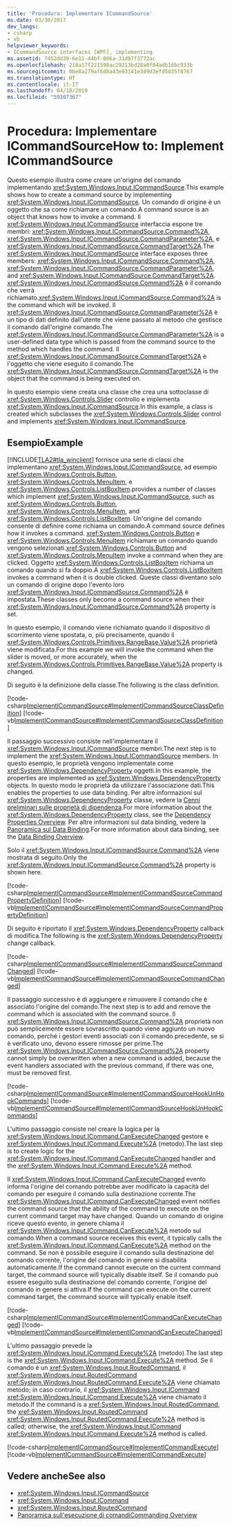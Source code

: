 ```yaml
---
title: 'Procedura: Implementare ICommandSource'
ms.date: 03/30/2017
dev_langs:
- csharp
- vb
helpviewer_keywords:
- ICommandSource interfaces [WPF], implementing
ms.assetid: 7452dd39-6e11-44bf-806a-31d87f3772ac
ms.openlocfilehash: 218a17f221598ac29213bd28a0f04adb16bc933b
ms.sourcegitcommit: 0be8a279af6d8a43e03141e349d3efd5d35f8767
ms.translationtype: HT
ms.contentlocale: it-IT
ms.lasthandoff: 04/18/2019
ms.locfileid: "59107367"
---
```

# <a name="how-to-implement-icommandsource"></a><span data-ttu-id="5904c-102">Procedura: Implementare ICommandSource</span><span class="sxs-lookup"><span data-stu-id="5904c-102">How to: Implement ICommandSource</span></span>
<span data-ttu-id="5904c-103">Questo esempio illustra come creare un'origine del comando implementando <xref:System.Windows.Input.ICommandSource>.</span><span class="sxs-lookup"><span data-stu-id="5904c-103">This example shows how to create a command source by implementing <xref:System.Windows.Input.ICommandSource>.</span></span>  <span data-ttu-id="5904c-104">Un comando di origine è un oggetto che sa come richiamare un comando.</span><span class="sxs-lookup"><span data-stu-id="5904c-104">A command source is an object that knows how to invoke a command.</span></span>  <span data-ttu-id="5904c-105">Il <xref:System.Windows.Input.ICommandSource> interfaccia espone tre membri: <xref:System.Windows.Input.ICommandSource.Command%2A>, <xref:System.Windows.Input.ICommandSource.CommandParameter%2A>, e <xref:System.Windows.Input.ICommandSource.CommandTarget%2A>.</span><span class="sxs-lookup"><span data-stu-id="5904c-105">The <xref:System.Windows.Input.ICommandSource> interface exposes three members: <xref:System.Windows.Input.ICommandSource.Command%2A>, <xref:System.Windows.Input.ICommandSource.CommandParameter%2A>, and <xref:System.Windows.Input.ICommandSource.CommandTarget%2A>.</span></span>  <span data-ttu-id="5904c-106"><xref:System.Windows.Input.ICommandSource.Command%2A> è il comando che verrà richiamato.</span><span class="sxs-lookup"><span data-stu-id="5904c-106"><xref:System.Windows.Input.ICommandSource.Command%2A> is the command which will be invoked.</span></span> <span data-ttu-id="5904c-107">Il <xref:System.Windows.Input.ICommandSource.CommandParameter%2A> è un tipo di dati definito dall'utente che viene passato al metodo che gestisce il comando dall'origine comando.</span><span class="sxs-lookup"><span data-stu-id="5904c-107">The <xref:System.Windows.Input.ICommandSource.CommandParameter%2A> is a user-defined data type which is passed from the command source to the method which handles the command.</span></span> <span data-ttu-id="5904c-108">Il <xref:System.Windows.Input.ICommandSource.CommandTarget%2A> è l'oggetto che viene eseguito il comando.</span><span class="sxs-lookup"><span data-stu-id="5904c-108">The <xref:System.Windows.Input.ICommandSource.CommandTarget%2A> is the object that the command is being executed on.</span></span>  
  
 <span data-ttu-id="5904c-109">In questo esempio viene creata una classe che crea una sottoclasse di <xref:System.Windows.Controls.Slider> controllo e implementa <xref:System.Windows.Input.ICommandSource>.</span><span class="sxs-lookup"><span data-stu-id="5904c-109">In this example, a class is created which subclasses the <xref:System.Windows.Controls.Slider> control and implements <xref:System.Windows.Input.ICommandSource>.</span></span>  
  
## <a name="example"></a><span data-ttu-id="5904c-110">Esempio</span><span class="sxs-lookup"><span data-stu-id="5904c-110">Example</span></span>  
 [!INCLUDE[TLA2#tla_winclient](../../../../includes/tla2sharptla-winclient-md.md)] <span data-ttu-id="5904c-111">fornisce una serie di classi che implementano <xref:System.Windows.Input.ICommandSource>, ad esempio <xref:System.Windows.Controls.Button>, <xref:System.Windows.Controls.MenuItem>, e <xref:System.Windows.Controls.ListBoxItem>.</span><span class="sxs-lookup"><span data-stu-id="5904c-111">provides a number of classes which implement <xref:System.Windows.Input.ICommandSource>, such as <xref:System.Windows.Controls.Button>, <xref:System.Windows.Controls.MenuItem>, and <xref:System.Windows.Controls.ListBoxItem>.</span></span>  <span data-ttu-id="5904c-112">Un'origine del comando consente di definire come richiama un comando.</span><span class="sxs-lookup"><span data-stu-id="5904c-112">A command source defines how it invokes a command.</span></span>   <span data-ttu-id="5904c-113"><xref:System.Windows.Controls.Button> e <xref:System.Windows.Controls.MenuItem> richiamare un comando quando vengono selezionati.</span><span class="sxs-lookup"><span data-stu-id="5904c-113"><xref:System.Windows.Controls.Button> and <xref:System.Windows.Controls.MenuItem> invoke a command when they are clicked.</span></span>  <span data-ttu-id="5904c-114">Oggetto <xref:System.Windows.Controls.ListBoxItem> richiama un comando quando si fa doppio.</span><span class="sxs-lookup"><span data-stu-id="5904c-114">A <xref:System.Windows.Controls.ListBoxItem> invokes a command when it is double clicked.</span></span> <span data-ttu-id="5904c-115">Queste classi diventano solo un comando di origine dopo l'evento loro <xref:System.Windows.Input.ICommandSource.Command%2A> è impostata.</span><span class="sxs-lookup"><span data-stu-id="5904c-115">These classes only become a command source when their <xref:System.Windows.Input.ICommandSource.Command%2A> property is set.</span></span>  
  
 <span data-ttu-id="5904c-116">In questo esempio, il comando viene richiamato quando il dispositivo di scorrimento viene spostata, o, più precisamente, quando il <xref:System.Windows.Controls.Primitives.RangeBase.Value%2A> proprietà viene modificata.</span><span class="sxs-lookup"><span data-stu-id="5904c-116">For this example we will invoke the command when the slider is moved, or more accurately, when the <xref:System.Windows.Controls.Primitives.RangeBase.Value%2A> property is changed.</span></span>  
  
 <span data-ttu-id="5904c-117">Di seguito è la definizione della classe.</span><span class="sxs-lookup"><span data-stu-id="5904c-117">The following is the class definition.</span></span>  
  
 [!code-csharp[ImplementICommandSource#ImplementICommandSourceClassDefinition](~/samples/snippets/csharp/VS_Snippets_Wpf/ImplementICommandSource/CSharp/CommandSlider.cs#implementicommandsourceclassdefinition)]
 [!code-vb[ImplementICommandSource#ImplementICommandSourceClassDefinition](~/samples/snippets/visualbasic/VS_Snippets_Wpf/ImplementICommandSource/visualbasic/commandslider.vb#implementicommandsourceclassdefinition)]  
  
 <span data-ttu-id="5904c-118">Il passaggio successivo consiste nell'implementare il <xref:System.Windows.Input.ICommandSource> membri.</span><span class="sxs-lookup"><span data-stu-id="5904c-118">The next step is to implement the <xref:System.Windows.Input.ICommandSource> members.</span></span>  <span data-ttu-id="5904c-119">In questo esempio, le proprietà vengono implementate come <xref:System.Windows.DependencyProperty> oggetti.</span><span class="sxs-lookup"><span data-stu-id="5904c-119">In this example, the properties are implemented as <xref:System.Windows.DependencyProperty> objects.</span></span>  <span data-ttu-id="5904c-120">In questo modo le proprietà da utilizzare l'associazione dati.</span><span class="sxs-lookup"><span data-stu-id="5904c-120">This enables the properties to use data binding.</span></span>  <span data-ttu-id="5904c-121">Per altre informazioni sul <xref:System.Windows.DependencyProperty> classe, vedere la [Cenni preliminari sulle proprietà di dipendenza](dependency-properties-overview.md).</span><span class="sxs-lookup"><span data-stu-id="5904c-121">For more information about the <xref:System.Windows.DependencyProperty> class, see the [Dependency Properties Overview](dependency-properties-overview.md).</span></span>  <span data-ttu-id="5904c-122">Per altre informazioni sul data binding, vedere la [Panoramica sul Data Binding](../data/data-binding-overview.md).</span><span class="sxs-lookup"><span data-stu-id="5904c-122">For more information about data binding, see the [Data Binding Overview](../data/data-binding-overview.md).</span></span>  
  
 <span data-ttu-id="5904c-123">Solo il <xref:System.Windows.Input.ICommandSource.Command%2A> viene mostrata di seguito.</span><span class="sxs-lookup"><span data-stu-id="5904c-123">Only the <xref:System.Windows.Input.ICommandSource.Command%2A> property is shown here.</span></span>  
  
 [!code-csharp[ImplementICommandSource#ImplementICommandSourceCommandPropertyDefinition](~/samples/snippets/csharp/VS_Snippets_Wpf/ImplementICommandSource/CSharp/CommandSlider.cs#implementicommandsourcecommandpropertydefinition)]
 [!code-vb[ImplementICommandSource#ImplementICommandSourceCommandPropertyDefinition](~/samples/snippets/visualbasic/VS_Snippets_Wpf/ImplementICommandSource/visualbasic/commandslider.vb#implementicommandsourcecommandpropertydefinition)]  
  
 <span data-ttu-id="5904c-124">Di seguito è riportato il <xref:System.Windows.DependencyProperty> callback di modifica.</span><span class="sxs-lookup"><span data-stu-id="5904c-124">The following is the <xref:System.Windows.DependencyProperty> change callback.</span></span>  
  
 [!code-csharp[ImplementICommandSource#ImplementICommandSourceCommandChanged](~/samples/snippets/csharp/VS_Snippets_Wpf/ImplementICommandSource/CSharp/CommandSlider.cs#implementicommandsourcecommandchanged)]
 [!code-vb[ImplementICommandSource#ImplementICommandSourceCommandChanged](~/samples/snippets/visualbasic/VS_Snippets_Wpf/ImplementICommandSource/visualbasic/commandslider.vb#implementicommandsourcecommandchanged)]  
  
 <span data-ttu-id="5904c-125">Il passaggio successivo è di aggiungere e rimuovere il comando che è associato l'origine del comando.</span><span class="sxs-lookup"><span data-stu-id="5904c-125">The next step is to add and remove the command which is associated with the command source.</span></span>  <span data-ttu-id="5904c-126">Il <xref:System.Windows.Input.ICommandSource.Command%2A> proprietà non può semplicemente essere sovrascritto quando viene aggiunto un nuovo comando, perché i gestori eventi associati con il comando precedente, se si è verificato uno, devono essere rimosse per prime.</span><span class="sxs-lookup"><span data-stu-id="5904c-126">The <xref:System.Windows.Input.ICommandSource.Command%2A> property cannot simply be overwritten when a new command is added, because the event handlers associated with the previous command, if there was one, must be removed first.</span></span>  
  
 [!code-csharp[ImplementICommandSource#ImplementICommandSourceHookUnHookCommands](~/samples/snippets/csharp/VS_Snippets_Wpf/ImplementICommandSource/CSharp/CommandSlider.cs#implementicommandsourcehookunhookcommands)]
 [!code-vb[ImplementICommandSource#ImplementICommandSourceHookUnHookCommands](~/samples/snippets/visualbasic/VS_Snippets_Wpf/ImplementICommandSource/visualbasic/commandslider.vb#implementicommandsourcehookunhookcommands)]  
  
 <span data-ttu-id="5904c-127">L'ultimo passaggio consiste nel creare la logica per la <xref:System.Windows.Input.ICommand.CanExecuteChanged> gestore e <xref:System.Windows.Input.ICommand.Execute%2A> (metodo).</span><span class="sxs-lookup"><span data-stu-id="5904c-127">The last step is to create logic for the <xref:System.Windows.Input.ICommand.CanExecuteChanged> handler and the <xref:System.Windows.Input.ICommand.Execute%2A> method.</span></span>  
  
 <span data-ttu-id="5904c-128">Il <xref:System.Windows.Input.ICommand.CanExecuteChanged> evento informa l'origine del comando potrebbe aver modificato la capacità del comando per eseguire il comando sulla destinazione corrente.</span><span class="sxs-lookup"><span data-stu-id="5904c-128">The <xref:System.Windows.Input.ICommand.CanExecuteChanged> event notifies the command source that the ability of the command to execute on the current command target may have changed.</span></span>  <span data-ttu-id="5904c-129">Quando un comando di origine riceve questo evento, in genere chiama il <xref:System.Windows.Input.ICommand.CanExecute%2A> metodo sul comando.</span><span class="sxs-lookup"><span data-stu-id="5904c-129">When a command source receives this event, it typically calls the <xref:System.Windows.Input.ICommand.CanExecute%2A> method on the command.</span></span>  <span data-ttu-id="5904c-130">Se non è possibile eseguire il comando sulla destinazione del comando corrente, l'origine del comando in genere si disabilita automaticamente.</span><span class="sxs-lookup"><span data-stu-id="5904c-130">If the command cannot execute on the current command target, the command source will typically disable itself.</span></span>  <span data-ttu-id="5904c-131">Se il comando può essere eseguito sulla destinazione del comando corrente, l'origine del comando in genere si attiva.</span><span class="sxs-lookup"><span data-stu-id="5904c-131">If the command can execute on the current command target, the command source will typically enable itself.</span></span>  
  
 [!code-csharp[ImplementICommandSource#ImplementICommandCanExecuteChanged](~/samples/snippets/csharp/VS_Snippets_Wpf/ImplementICommandSource/CSharp/CommandSlider.cs#implementicommandcanexecutechanged)]
 [!code-vb[ImplementICommandSource#ImplementICommandCanExecuteChanged](~/samples/snippets/visualbasic/VS_Snippets_Wpf/ImplementICommandSource/visualbasic/commandslider.vb#implementicommandcanexecutechanged)]  
  
 <span data-ttu-id="5904c-132">L'ultimo passaggio prevede la <xref:System.Windows.Input.ICommand.Execute%2A> (metodo).</span><span class="sxs-lookup"><span data-stu-id="5904c-132">The last step is the <xref:System.Windows.Input.ICommand.Execute%2A> method.</span></span>  <span data-ttu-id="5904c-133">Se il comando è un <xref:System.Windows.Input.RoutedCommand>, il <xref:System.Windows.Input.RoutedCommand> <xref:System.Windows.Input.RoutedCommand.Execute%2A> viene chiamato metodo; in caso contrario, il <xref:System.Windows.Input.ICommand> <xref:System.Windows.Input.ICommand.Execute%2A> viene chiamato il metodo.</span><span class="sxs-lookup"><span data-stu-id="5904c-133">If the command is a <xref:System.Windows.Input.RoutedCommand>, the <xref:System.Windows.Input.RoutedCommand> <xref:System.Windows.Input.RoutedCommand.Execute%2A> method is called; otherwise, the <xref:System.Windows.Input.ICommand> <xref:System.Windows.Input.ICommand.Execute%2A> method is called.</span></span>  
  
 [!code-csharp[ImplementICommandSource#ImplementICommandExecute](~/samples/snippets/csharp/VS_Snippets_Wpf/ImplementICommandSource/CSharp/CommandSlider.cs#implementicommandexecute)]
 [!code-vb[ImplementICommandSource#ImplementICommandExecute](~/samples/snippets/visualbasic/VS_Snippets_Wpf/ImplementICommandSource/visualbasic/commandslider.vb#implementicommandexecute)]  
  
## <a name="see-also"></a><span data-ttu-id="5904c-134">Vedere anche</span><span class="sxs-lookup"><span data-stu-id="5904c-134">See also</span></span>

- <xref:System.Windows.Input.ICommandSource>
- <xref:System.Windows.Input.ICommand>
- <xref:System.Windows.Input.RoutedCommand>
- [<span data-ttu-id="5904c-135">Panoramica sull'esecuzione di comandi</span><span class="sxs-lookup"><span data-stu-id="5904c-135">Commanding Overview</span></span>](commanding-overview.md)

